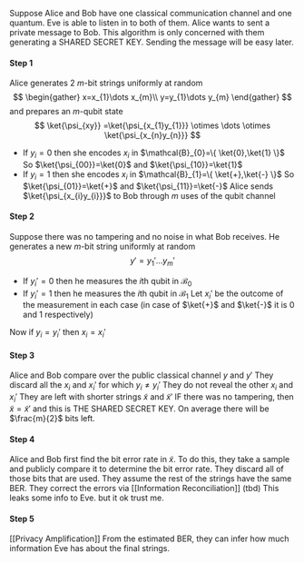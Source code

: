 Suppose Alice and Bob have one classical communication channel and one quantum.
 Eve is able to listen in to both of them.
 Alice wants to sent a private message to Bob.
 This algorithm is only concerned with them generating a SHARED SECRET KEY. Sending the message will be easy later.

#### Step 1
Alice generates 2 $m$-bit strings uniformly at random 
$$
\begin{gather}
x=x_{1}\dots x_{m}\\
y=y_{1}\dots y_{m}
\end{gather}
$$
and prepares an $m$-qubit state
$$
\ket{\psi_{xy}} =\ket{\psi_{x_{1}y_{1}}} \otimes \dots \otimes \ket{\psi_{x_{n}y_{n}}} 
$$
- If $y_{i}=0$ then she encodes $x_{i}$ in $\mathcal{B}_{0}=\{ \ket{0},\ket{1} \}$
So $\ket{\psi_{00}}=\ket{0}$ and $\ket{\psi_{10}}=\ket{1}$
- If $y_{i}=1$ then she encodes $x_{i}$ in $\mathcal{B}_{1}=\{ \ket{+},\ket{-} \}$
So $\ket{\psi_{01}}=\ket{+}$ and $\ket{\psi_{11}}=\ket{-}$
Alice sends $\ket{\psi_{x_{i}y_{i}}}$ to Bob through $m$ uses of the qubit channel

#### Step 2
Suppose there was no tampering and no noise in what Bob receives.
He generates a new $m$-bit string uniformly at random
$$
y'=y_{1}'\dots y_{m}'
$$
- If $y_{i}'=0$ then he measures the $i$th qubit in $\mathcal{B}_{0}$ 
- If $y_{i}'=1$ then he measures the $i$th qubit in $\mathcal{B}_{1}$ 
Let $x_{i}'$ be the outcome of the measurement in each case (in case of $\ket{+}$ and $\ket{-}$ it is 0 and 1 respectively)

Now if $y_{i}=y_{i}'$ then $x_{i}=x_{i}'$

#### Step 3
Alice and Bob compare over the public classical channel $y$ and $y'$
They discard all the $x_{i}$ and $x_{i}'$ for which $y_{i}\neq y_{i}'$
They do not reveal the other $x_{i}$ and $x_{i}'$ 
They are left with shorter strings $\tilde{x}$ and $\tilde{x}'$
IF there was no tampering, then $\tilde{x}=\tilde{x}'$ and this is THE SHARED SECRET KEY.
On average there will be $\frac{m}{2}$ bits left.

#### Step 4
Alice and Bob first find the bit error rate in $\tilde{x}$.
To do this, they take a sample and publicly compare it to determine the bit error rate.
They discard all of those bits that are used.
They assume the rest of the strings have the same BER. 
They correct the errors via [[Information Reconciliation]] (tbd)
This leaks some info to Eve. but it ok trust me. 
#### Step 5
[[Privacy Amplification]]
From the estimated BER, they can infer how much information Eve has about the final strings.
